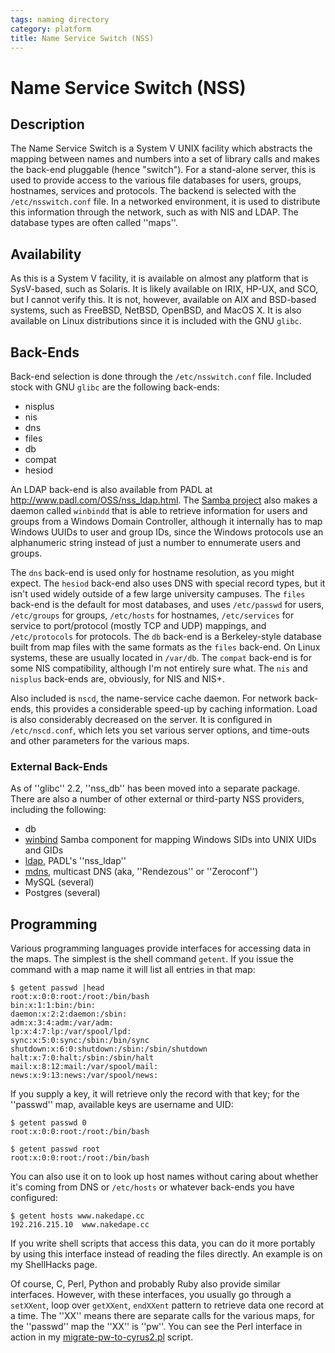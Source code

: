```yaml
---
tags: naming directory
category: platform
title: Name Service Switch (NSS)
---
```

# Name Service Switch (NSS)

## Description

The Name Service Switch is a System V UNIX facility which abstracts the mapping
between names and numbers into a set of library calls and makes the back-end
pluggable (hence "switch").  For a stand-alone server, this is used to provide
access to the various file databases for users, groups, hostnames, services and
protocols.  The backend is selected with the `/etc/nsswitch.conf` file.  In
a networked environment, it is used to distribute this information through the
network, such as with NIS and LDAP.  The database types are often called
''maps''.

## Availability

As this is a System V facility, it is available on almost any platform that is
SysV-based, such as Solaris.  It is likely available on IRIX, HP-UX, and SCO,
but I cannot verify this.  It is not, however, available on AIX and BSD-based
systems, such as FreeBSD, NetBSD, OpenBSD, and MacOS X.  It is also available
on Linux distributions since it is included with the GNU `glibc`.

## Back-Ends

Back-end selection is done through the `/etc/nsswitch.conf` file.  Included
stock with GNU `glibc` are the following back-ends:

 * nisplus
 * nis
 * dns
 * files
 * db
 * compat
 * hesiod

An LDAP back-end is also available from PADL at
http://www.padl.com/OSS/nss_ldap.html.  The [Samba
project](http://www.samba.org) also makes a daemon called `winbindd` that
is able to retrieve information for users and groups from a Windows Domain
Controller, although it internally has to map Windows UUIDs to user and group
IDs, since the Windows protocols use an alphanumeric string instead of just a
number to ennumerate users and groups.

The `dns` back-end is used only for hostname resolution, as you might
expect.  The `hesiod` back-end also uses DNS with special record types, but
it isn't used widely outside of a few large university campuses.  The
`files` back-end is the default for most databases, and uses
`/etc/passwd` for users, `/etc/groups` for groups, `/etc/hosts` for
hostnames, `/etc/services` for service to port/protocol (mostly TCP and
UDP) mappings, and `/etc/protocols` for protocols.  The `db` back-end
is a Berkeley-style database built from map files with the same formats as the
`files` back-end.  On Linux systems, these are usually located in
`/var/db`.  The `compat` back-end is for some NIS compatibility,
although I'm not entirely sure what.  The `nis` and `nisplus` back-ends
are, obviously, for NIS and NIS+.

Also included is `nscd`, the name-service cache daemon.  For network
back-ends, this provides a considerable speed-up by caching information.  Load
is also considerably decreased on the server.  It is configured in
`/etc/nscd.conf`, which lets you set various server options, and time-outs
and other parameters for the various maps.

### External Back-Ends

As of ''glibc'' 2.2, ''nss_db'' has been moved into a separate package.  There
are also a number of other external or third-party NSS providers, including the
following:

 * db
 * [winbind][6] Samba component for mapping Windows SIDs into UNIX UIDs and GIDs
 * [ldap](http://www.padl.com/OSS/nss_ldap.html), PADL's ''nss_ldap''
 * [mdns](http://0pointer.de/lennart/projects/nss-mdns/), multicast DNS (aka,
   ''Rendezous'' or ''Zeroconf'')
 * MySQL (several)
 * Postgres (several)

[6]: http://us1.samba.org/samba/docs/man/Samba-HOWTO-Collection/winbind.html

## Programming

Various programming languages provide interfaces for accessing data in the
maps.  The simplest is the shell command `getent`.  If you issue the
command with a map name it will list all entries in that map:

```
$ getent passwd |head
root:x:0:0:root:/root:/bin/bash
bin:x:1:1:bin:/bin:
daemon:x:2:2:daemon:/sbin:
adm:x:3:4:adm:/var/adm:
lp:x:4:7:lp:/var/spool/lpd:
sync:x:5:0:sync:/sbin:/bin/sync
shutdown:x:6:0:shutdown:/sbin:/sbin/shutdown
halt:x:7:0:halt:/sbin:/sbin/halt
mail:x:8:12:mail:/var/spool/mail:
news:x:9:13:news:/var/spool/news:
```

If you supply a key, it will retrieve only the record with that key; for the
''passwd'' map, available keys are username and UID:

```
$ getent passwd 0
root:x:0:0:root:/root:/bin/bash

$ getent passwd root
root:x:0:0:root:/root:/bin/bash
```

You can also use it on to look up host names without caring about whether it's
coming from DNS or `/etc/hosts` or whatever back-ends you have configured:

```
$ getent hosts www.nakedape.cc
192.216.215.10  www.nakedape.cc
```

If you write shell scripts that access this data, you can do it more portably
by using this interface instead of reading the files directly.  An example is
on my ShellHacks page.

Of course, C, Perl, Python and probably Ruby also provide similar interfaces.
However, with these interfaces, you usually go through a `setXXent`, loop
over `getXXent`, `endXXent` pattern to retrieve data one record at a
time.  The ''XX'' means there are separate calls for the various maps, for the
''passwd'' map the ''XX'' is ''pw''.  You can see the Perl interface in action
in my [migrate-pw-to-cyrus2.pl](http://nakedape.cc/src/migrate-pw-to-cyrus2.pl)
script.
